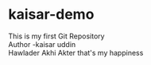 # kaisar-demo
This is my first Git Repository
<br>
Author -kaisar uddin
<br>
Hawlader Akhi Akter that's my happiness
